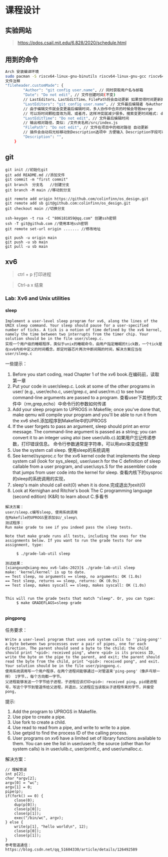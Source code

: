 <!--
 * @Author: xiangxun
 * @Date: 2023-12-26 16:55:56
 * @LastEditors: xiangxun
 * @LastEditTime: 2023-12-27 10:48:03
 * @FilePath: /xv6-labs-2023/readme.md
 * @Description: 
-->
# 课程设计

## 实验网站

> https://pdos.csail.mit.edu/6.828/2020/schedule.html

## 用到的命令

```bash
Arch 安装编译环境
sudo pacman -S riscv64-linux-gnu-binutils riscv64-linux-gnu-gcc riscv64-linux-gnu-gdb qemu-arch-extra
文件注释
"fileheader.customMade": {
        "Author": "git config user.name", // 同时获取用户名与邮箱
        "Date": "Do not edit", // 文件创建时间(不变)
        // LastEditors、LastEditTime、FilePath将会自动更新 如果觉得时间更新的太频繁可以使用throttleTime(默认为1分钟)配置更改更新时间。
        "LastEditors": "git config user.name", // 文件最后编辑者 与Author字段一致
        // 由于编辑文件就会变更最后编辑时间，多人协作中合并的时候会导致merge
        // 可以将时间颗粒度改为周、或者月，这样冲突就减少很多。搜索变更时间格式: dateFormat
        "LastEditTime": "Do not edit", // 文件最后编辑时间
        // 输出相对路径，类似: /文件夹名称/src/index.js
        "FilePath": "Do not edit", // 文件在项目中的相对路径 自动更新
        // 插件会自动将光标移动到Description选项中 方便输入 Description字段可以在specialOptions更改
        "Description": "", 
    }
```

## git

```
git init //初始化git
git add README.md //添加文件
git commit -m "first commit"
git branch  分支名   //创建分支
git branch -M main //移动到分支

git remote add origin https://github.com/colinfinn/os_design.git
git remote add sb git@github.com:colinfinn/os_design.git
git checkout main //切换分支

ssh-keygen -t rsa -C "806181859@qq.com" 创建ssh密钥
ssh -T git@github.com //使用本地ssh密钥
git remote set-url origin ....... //修改地址

git push -u origin main
git push -u sb main
git pull -u sb main
```

## xv6
> ctrl + p 打印进程

> Ctrl-a x 结束
### Lab: Xv6 and Unix utilities
#### sleep
```
Implement a user-level sleep program for xv6, along the lines of the UNIX sleep command. Your sleep should pause for a user-specified number of ticks. A tick is a notion of time defined by the xv6 kernel, namely the time between two interrupts from the timer chip. Your solution should be in the file user/sleep.c.
实现一个用户级的睡眠程序，类似于unix的睡眠命令，由用户指定睡眠的tick数，一个tick是在xv6内核中定义的时间概念，即定时器芯片两次中断间隔的时间，解决方案应当在user/sleep.c
```
一些提示：
1. Before you start coding, read Chapter 1 of the xv6 book.在编码前，读取第一章
2. Put your code in user/sleep.c. Look at some of the other programs in user/ (e.g., user/echo.c, user/grep.c, and user/rm.c) to see how command-line arguments are passed to a program.
查看user下其他的c文件中（rm,grep,echo）中命令行的参数如何传递
3. Add your sleep program to UPROGS in Makefile; once you've done that, make qemu will compile your program and you'll be able to run it from the xv6 shell.添加程序到Makefile中的UPROGS
4. If the user forgets to pass an argument, sleep should print an error message.
The command-line argument is passed as a string; you can convert it to an integer using atoi (see user/ulib.c).如果用户忘记传递参数，打印错误信息。
命令行参数通常是字符串，可以用atoi来变成整型
5. Use the system call sleep.
使用sleep的系统调用
6. See kernel/sysproc.c for the xv6 kernel code that implements the sleep system call (look for sys_sleep), user/user.h for the C definition of sleep callable from a user program, and user/usys.S for the assembler code that jumps from user code into the kernel for sleep.
查看内核下的sysproc的sleep的系统调用的实现，
7. sleep's main should call exit(0) when it is done.完成退出为exit(0)
8. Look at Kernighan and Ritchie's book The C programming language (second edition) (K&R) to learn about C.多看书

```
解决方案：
user/sleep.c编写sleep, 使用系统调用
在Makefile的UPROGS里添加$U/_sleep\
测试程序：
Run make grade to see if you indeed pass the sleep tests.

Note that make grade runs all tests, including the ones for the assignments below. If you want to run the grade tests for one assignment, type:

     $ ./grade-lab-util sleep

测试结果：
[xiangxun@xiang-mou xv6-labs-2023]$ ./grade-lab-util sleep
make: 'kernel/kernel' is up to date.
== Test sleep, no arguments == sleep, no arguments: OK (1.0s) 
== Test sleep, returns == sleep, returns: OK (0.9s) 
== Test sleep, makes syscall == sleep, makes syscall: OK (1.0s) 

   
This will run the grade tests that match "sleep". Or, you can type:
     $ make GRADEFLAGS=sleep grade
   
```

#### pingpong
任务要求：
```
Write a user-level program that uses xv6 system calls to ''ping-pong'' a byte between two processes over a pair of pipes, one for each direction. The parent should send a byte to the child; the child should print "<pid>: received ping", where <pid> is its process ID, write the byte on the pipe to the parent, and exit; the parent should read the byte from the child, print "<pid>: received pong", and exit. Your solution should be in the file user/pingpong.c.
使用系统调用写一个用户程序，在两个进程间能够通过一对管道来'ping-pong'（像乒乓球一样） 1字节，，每个方向都一字节。
父进程能够发送一个字节给子进程，子进程应该打印<pid>: received ping，pid是进程号，写这个字节到管道传给父进程，并退出，父进程应当读取从子进程传来的字节，并接受pong,

```
提示:
1. Add the program to UPROGS in Makefile.
2. Use pipe to create a pipe.
3. Use fork to create a child.
4. Use read to read from a pipe, and write to write to a pipe.
5. Use getpid to find the process ID of the calling process.
6. User programs on xv6 have a limited set of library functions available to them. You can see the list in user/user.h; the source (other than for system calls) is in user/ulib.c, user/printf.c, and user/umalloc.c.

解决方案：
```
// 理解管道
int p[2];
char *argv[2];
argv[0] = "wc";
argv[1] = 0;
pipe(p);
if(fork() == 0) {
	close(0);
	dup(p[0]);
	close(p[0]);
	close(p[1]);
	exec("/bin/wc", argv);
} else {
	write(p[1], "hello world\n", 12);
	close(p[0]);
	close(p[1]);
}
参考管道通信：https://blog.csdn.net/qq_51604330/article/details/126492589

```